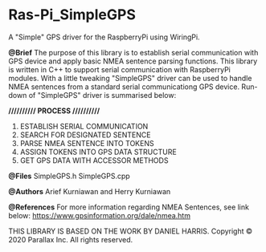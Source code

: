 # Ras-Pi_SimpleGPS
A "Simple" GPS driver for the RaspberryPi using WiringPi.

**@Brief**
The purpose of this library is to establish serial communication with GPS device and apply
basic NMEA sentence parsing functions. This library is written in C++ to support serial
communication with RaspberryPi modules. With a little tweaking "SimpleGPS" driver can be
used to handle NMEA sentences from a standard serial communicationg GPS device.
Run-down of "SimpleGPS" driver is summarised below:

**////////// PROCESS //////////**

1. ESTABLISH SERIAL COMMUNICATION
2. SEARCH FOR DESIGNATED SENTENCE
3. PARSE NMEA SENTENCE INTO TOKENS
4. ASSIGN TOKENS INTO GPS DATA STRUCTURE
5. GET GPS DATA WITH ACCESSOR METHODS

**@Files**
SimpleGPS.h
SimpleGPS.cpp

**@Authors**
Arief Kurniawan and Herry Kurniawan

**@References**
For more information regarding NMEA Sentences, see link below:
https://www.gpsinformation.org/dale/nmea.htm

THIS LIBRARY IS BASED ON THE WORK BY DANIEL HARRIS.
Copyright © 2020 Parallax Inc.
All rights reserved.
